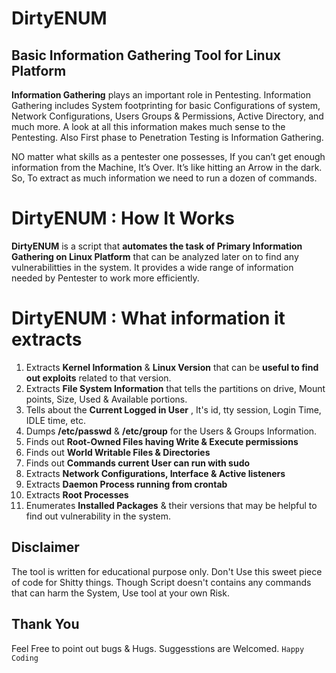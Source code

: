 # DirtyENUM
## Basic Information Gathering Tool for Linux Platform

**Information Gathering** plays an important role in Pentesting. Information Gathering includes System footprinting for basic Configurations of system, Network Configurations, Users Groups & Permissions, Active Directory, and much more. A look at all this information makes much sense to the Pentesting. Also First phase to Penetration Testing is Information Gathering.

NO matter what skills as a pentester one possesses, If you can’t get enough information from the Machine, It’s Over. It’s like hitting an Arrow in the dark. So, To extract as much information we need to run a dozen of commands. 

# DirtyENUM : How It Works

**DirtyENUM** is a script that **automates the task of Primary Information Gathering on Linux Platform** that can be analyzed later on to find any vulnerabilitties in the system. It provides a wide range of information needed by Pentester to work more efficiently.

# DirtyENUM : What information it extracts

1. Extracts **Kernel Information** & **Linux Version** that can be **useful to find out exploits** related to that version.
2. Extracts **File System Information** that tells the partitions on drive, Mount points, Size, Used & Available portions.
3. Tells about the **Current Logged in User** , It's id, tty session, Login Time, IDLE time, etc.
4. Dumps **/etc/passwd** & **/etc/group** for the Users & Groups Information.
5. Finds out **Root-Owned Files having Write & Execute permissions**
6. Finds out **World Writable Files & Directories**
7. Finds out **Commands current User can run with sudo**
8. Extracts **Network Configurations, Interface & Active listeners**
9. Extracts **Daemon Process running from crontab**
10. Extracts **Root Processes**
11. Enumerates **Installed Packages** & their versions that may be helpful to find out vulnerability in the system.

## Disclaimer

The tool is written for educational purpose only. Don't Use this sweet piece of code for Shitty things. Though Script doesn't contains any commands that can harm the System, Use tool at your own Risk.

## Thank You
Feel Free to point out bugs & Hugs. Suggesstions are Welcomed. `Happy Coding`
